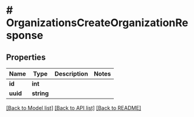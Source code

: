 # # OrganizationsCreateOrganizationResponse

## Properties

Name | Type | Description | Notes
------------ | ------------- | ------------- | -------------
**id** | **int** |  |
**uuid** | **string** |  |

[[Back to Model list]](../../README.md#models) [[Back to API list]](../../README.md#endpoints) [[Back to README]](../../README.md)
